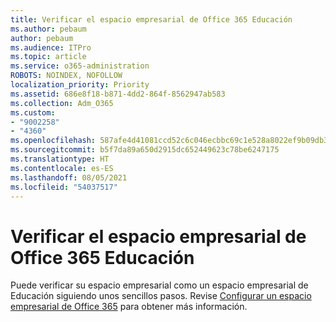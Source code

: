 ```yaml
---
title: Verificar el espacio empresarial de Office 365 Educación
ms.author: pebaum
author: pebaum
ms.audience: ITPro
ms.topic: article
ms.service: o365-administration
ROBOTS: NOINDEX, NOFOLLOW
localization_priority: Priority
ms.assetid: 686e8f18-b871-4dd2-864f-8562947ab583
ms.collection: Adm_O365
ms.custom:
- "9002258"
- "4360"
ms.openlocfilehash: 587afe4d41081ccd52c6c046ecbbc69c1e528a8022ef9b09db396d9b34b2e323
ms.sourcegitcommit: b5f7da89a650d2915dc652449623c78be6247175
ms.translationtype: HT
ms.contentlocale: es-ES
ms.lasthandoff: 08/05/2021
ms.locfileid: "54037517"
---
```

# <a name="verify-office-365-education-tenant"></a>Verificar el espacio empresarial de Office 365 Educación

Puede verificar su espacio empresarial como un espacio empresarial de Educación siguiendo unos sencillos pasos. Revise [Configurar un espacio empresarial de Office 365](https://docs.microsoft.com/microsoft-365/education/deploy/create-your-office-365-tenant) para obtener más información. 
